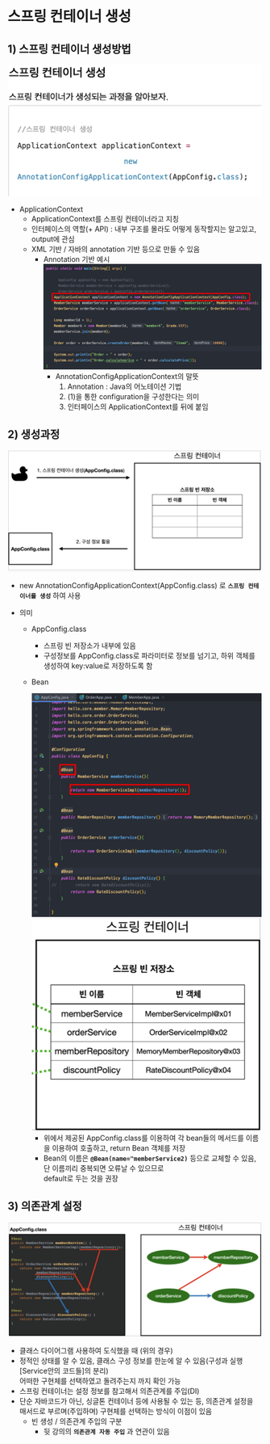 <link href="../md_config/style.css" rel="stylesheet">

# 스프링 컨테이너 생성

## 1) 스프링 컨테이너 생성방법

<img src='images/2021-08-12-20-49-17.png' />

- ApplicationContext
  - ApplicationContext를 스프링 컨테이너라고 지칭
  - 인터페이스의 역할(+ API) : 내부 구조를 몰라도 어떻게 동작할지는 알고있고, output에 관심
  - XML 기반 / 자바의 annotation 기반 등으로 만들 수 있음
    - Annotation 기반 예시  
      <img src='images/2021-08-12-20-53-42.png' />
      - AnnotationConfigApplicationContext의 말뜻
        1. Annotation : Java의 어노테이션 기법
        2. (1)을 통한 configuration을 구성한다는 의미
        3. 인터페이스의 ApplicationContext를 뒤에 붙임

## 2) 생성과정

<img src='images/2021-08-12-21-14-12.png' />

- new AnnotationConfigApplicationContext(AppConfig.class) 로 **`스프링 컨테이너를 생성`** 하여 사용
- 의미

  - AppConfig.class
    - 스프링 빈 저장소가 내부에 있음
    - 구성정보를 AppConfig.class로 파라미터로 정보를 넘기고, 하위 객체를 생성하여 key:value로 저장하도록 함
  - Bean

    <img src='images/2021-08-12-21-20-11.png' />
    <img src='images/2021-08-12-21-21-37.png' />

    - 위에서 제공된 AppConfig.class를 이용하여 각 bean들의 메서드를 이름을 이용하여 호출하고, return Bean 객체를 저장
    - Bean의 이름은 **`@Bean(name="memberService2)`** 등으로 교체할 수 있음, 단 이름끼리 중복되면 오류날 수 있으므로  
      default로 두는 것을 권장

## 3) 의존관계 설정

<img src='images/2021-08-12-21-27-09.png' />

- 클래스 다이어그램 사용하여 도식했을 때 (위의 경우)
- 정적인 상태를 알 수 있음, 클래스 구성 정보를 한눈에 알 수 있음(구성과 실행[Service안의 코드들]의 분리)  
  어떠한 구현체를 선택하였고 돌려주는지 까지 확인 가능
- 스프링 컨테이너는 설정 정보를 참고해서 의존관계를 주입(DI)
- 단순 자바코드가 아닌, 싱글톤 컨테이너 등에 사용될 수 있는 등, 의존관계 설정을 매서드로 부르며(주입하며) 구현체를 선택하는 방식이 이점이 있음
  - 빈 생성 / 의존관계 주입의 구분
    - 뒷 강의의 **`의존관계 자동 주입`** 과 연관이 있음

